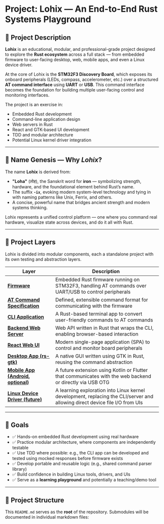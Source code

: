 # Project: **Lohix** — An End-to-End Rust Systems Playground

## 📌 Project Description

**Lohix** is an educational, modular, and professional-grade project designed to explore the **Rust ecosystem** across a full stack — from embedded firmware to user-facing desktop, web, mobile apps, and even a Linux device driver.

At the core of Lohix is the **STM32F3 Discovery Board**, which exposes its onboard peripherals (LEDs, compass, accelerometer, etc.) over a structured **AT command interface** using **UART** or **USB**. This command interface becomes the foundation for building multiple user-facing control and monitoring interfaces.

The project is an exercise in:

- Embedded Rust development
- Command-line application design
- Web servers in Rust
- React and GTK-based UI development
- TDD and modular architecture
- Potential Linux kernel driver integration

---

## 🌱 Name Genesis — Why _Lohix_?

The name **Lohix** is derived from:

- **"Loha"** (लोह), the Sanskrit word for **iron** — symbolizing strength, hardware, and the foundational element behind Rust’s name.
- The suffix **`-ix`**, evoking modern system-level technology and tying in with naming patterns like Unix, Ferrix, and others.
- A concise, powerful name that bridges ancient strength and modern systems thinking.

Lohix represents a unified control platform — one where you command real hardware, visualize state across devices, and do it all with Rust.

---

## 🤩 Project Layers

Lohix is divided into modular components, each a standalone project with its own testing and abstraction layers.

| Layer                                                      | Description                                                                                                                 |
| ---------------------------------------------------------- | --------------------------------------------------------------------------------------------------------------------------- |
| [**Firmware**](./docs/firmware.md)                         | Embedded Rust firmware running on STM32F3, handling AT commands over UART/USB to control peripherals                        |
| [**AT Command Specification**](./docs/device-control.md)   | Defined, extensible command format for communicating with the firmware                                                      |
| [**CLI Application**](./docs/cli-tool.md)                  | A Rust-based terminal app to convert user-friendly commands to AT commands                                                  |
| [**Backend Web Server**](./docs/web-server.md)             | Web API written in Rust that wraps the CLI, enabling browser-based interaction                                              |
| [**React Web UI**](./docs/web-ui.md)                       | Modern single-page application (SPA) to control and monitor board peripherals                                               |
| [**Desktop App (rs-gtk)**](./docs/gtk-app.md)              | A native GUI written using GTK in Rust, reusing the command abstraction                                                     |
| [**Mobile App (Android, optional)**](./docs/mobile.md)     | A future extension using Kotlin or Flutter that communicates with the web backend or directly via USB OTG                   |
| [**Linux Device Driver (future)**](./docs/linux-driver.md) | A learning exploration into Linux kernel development, replacing the CLI/server and allowing direct device file I/O from UIs |

---

## 💠 Goals

- ✅ Hands-on embedded Rust development using real hardware
- ✅ Practice modular architecture, where components are independently testable
- ✅ Use TDD where possible: e.g., the CLI app can be developed and tested using mocked responses before firmware exists
- ✅ Develop portable and reusable logic (e.g., shared command parser library)
- ✅ Build confidence in building Linux tools, drivers, and UIs
- ✅ Serve as a **learning playground** and potentially a teaching/demo tool

---

## 🔧 Project Structure

This `README.md` serves as the **root** of the repository. Submodules will be documented in individual markdown files:
